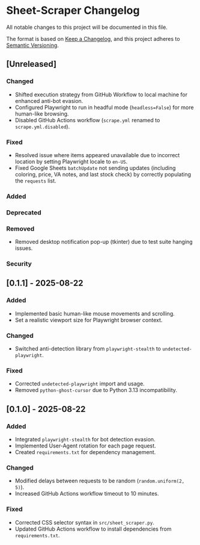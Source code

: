 # Sheet-Scraper Changelog

All notable changes to this project will be documented in this file.

The format is based on [Keep a Changelog](https://keepachangelog.com/en/1.0.0/),
and this project adheres to [Semantic Versioning](https://semver.org/spec/v2.0.0.html).

## [Unreleased]

### Changed
- Shifted execution strategy from GitHub Workflow to local machine for enhanced anti-bot evasion.
- Configured Playwright to run in headful mode (`headless=False`) for more human-like browsing.
- Disabled GitHub Actions workflow (`scrape.yml` renamed to `scrape.yml.disabled`).

### Fixed
- Resolved issue where items appeared unavailable due to incorrect location by setting Playwright locale to `en-US`.
- Fixed Google Sheets `batchUpdate` not sending updates (including coloring, price, VA notes, and last stock check) by correctly populating the `requests` list.

### Added

### Deprecated

### Removed
- Removed desktop notification pop-up (tkinter) due to test suite hanging issues.

### Security

## [0.1.1] - 2025-08-22

### Added
- Implemented basic human-like mouse movements and scrolling.
- Set a realistic viewport size for Playwright browser context.

### Changed
- Switched anti-detection library from `playwright-stealth` to `undetected-playwright`.

### Fixed
- Corrected `undetected-playwright` import and usage.
- Removed `python-ghost-cursor` due to Python 3.13 incompatibility.

## [0.1.0] - 2025-08-22

### Added
- Integrated `playwright-stealth` for bot detection evasion.
- Implemented User-Agent rotation for each page request.
- Created `requirements.txt` for dependency management.

### Changed
- Modified delays between requests to be random (`random.uniform(2, 5)`).
- Increased GitHub Actions workflow timeout to 10 minutes.

### Fixed
- Corrected CSS selector syntax in `src/sheet_scraper.py`.
- Updated GitHub Actions workflow to install dependencies from `requirements.txt`.
